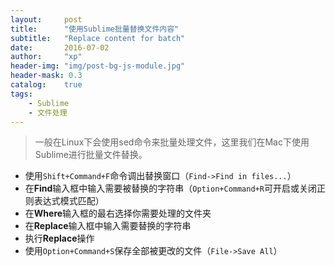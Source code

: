 ```yaml
---
layout:     post
title:      "使用Sublime批量替换文件内容"
subtitle:   "Replace content for batch"
date:       2016-07-02
author:     "xp"
header-img: "img/post-bg-js-module.jpg"
header-mask: 0.3
catalog:    true
tags:
    - Sublime
    - 文件处理
---
```


> 一般在Linux下会使用sed命令来批量处理文件，这里我们在Mac下使用Sublime进行批量文件替换。

- 使用`Shift+Command+F`命令调出替换窗口（`Find->Find in files...`）
- 在**Find**输入框中输入需要被替换的字符串（`Option+Command+R`可开启或关闭正则表达式模式匹配）
- 在**Where**输入框的最右选择你需要处理的文件夹
- 在**Replace**输入框中输入需要替换的字符串
- 执行**Replace**操作
- 使用`Option+Command+S`保存全部被更改的文件（`File->Save All`）
